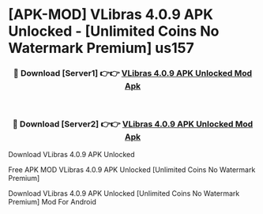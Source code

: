 # [APK-MOD] VLibras 4.0.9 APK Unlocked - [Unlimited Coins No Watermark Premium] us157



<div align="center">
<h3>🔴 Download [Server1] 👉👉 <a href="https://momento.my/?title=VLibras_4.0.9_APK_Unlocked">VLibras 4.0.9 APK Unlocked Mod Apk</a></h3><br>

<h3>🔴 Download [Server2] 👉👉 <a href="https://momento.my/?title=VLibras_4.0.9_APK_Unlocked">VLibras 4.0.9 APK Unlocked Mod Apk</a></h3>
</div>



Download VLibras 4.0.9 APK Unlocked 

Free APK MOD VLibras 4.0.9 APK Unlocked [Unlimited Coins No Watermark Premium]

Download VLibras 4.0.9 APK Unlocked [Unlimited Coins No Watermark Premium] Mod For Android
